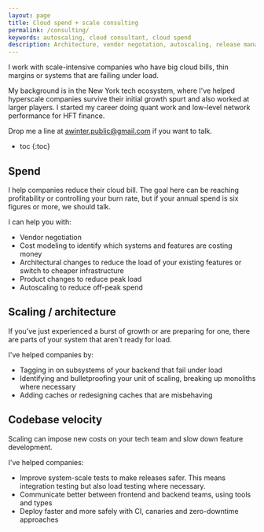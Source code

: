 ```yaml
---
layout: page
title: Cloud spend + scale consulting
permalink: /consulting/
keywords: autoscaling, cloud consultant, cloud spend
description: Architecture, vendor negotation, autoscaling, release management
---
```


I work with scale-intensive companies who have big cloud bills, thin margins or systems that are failing under load.

My background is in the New York tech ecosystem, where I've helped hyperscale companies survive their initial growth spurt and also worked at larger players.
I started my career doing quant work and low-level network performance for HFT finance.

Drop me a line at awinter.public@gmail.com if you want to talk.

* toc
{:toc}

## Spend

I help companies reduce their cloud bill.
The goal here can be reaching profitability or controlling your burn rate,
but if your annual spend is six figures or more, we should talk.

I can help you with:

* Vendor negotiation
* Cost modeling to identify which systems and features are costing money
* Architectural changes to reduce the load of your existing features or switch to cheaper infrastructure
* Product changes to reduce peak load
* Autoscaling to reduce off-peak spend

## Scaling / architecture

If you've just experienced a burst of growth or are preparing for one, there are parts of your system that aren't ready for load.

I've helped companies by:

* Tagging in on subsystems of your backend that fail under load
* Identifying and bulletproofing your unit of scaling, breaking up monoliths where necessary
* Adding caches or redesigning caches that are misbehaving

## Codebase velocity

Scaling can impose new costs on your tech team and slow down feature development.

I've helped companies:

* Improve system-scale tests to make releases safer. This means integration testing but also load testing where necessary.
* Communicate better between frontend and backend teams, using tools and types
* Deploy faster and more safely with CI, canaries and zero-downtime approaches
